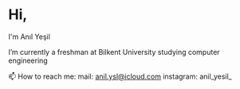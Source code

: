 # Hi, 

I'm Anıl Yeşil

I’m currently a freshman at Bilkent University studying computer engineering

📫 How to reach me: 
  mail: anil.ysl@icloud.com  instagram: anil_yesil_
